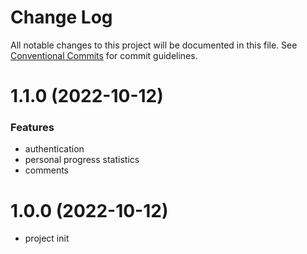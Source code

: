 # Change Log

All notable changes to this project will be documented in this file.
See [Conventional Commits](https://conventionalcommits.org) for commit guidelines.


# 1.1.0 (2022-10-12)

### Features

- authentication
- personal progress statistics
- comments 

# 1.0.0 (2022-10-12)

- project init

